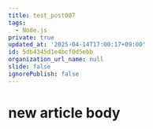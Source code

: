 ```yaml
---
title: test_post007
tags:
  - Node.js
private: true
updated_at: '2025-04-14T17:00:17+09:00'
id: 5db4345d1e4bcf0d5ebb
organization_url_name: null
slide: false
ignorePublish: false
---
```

# new article body
